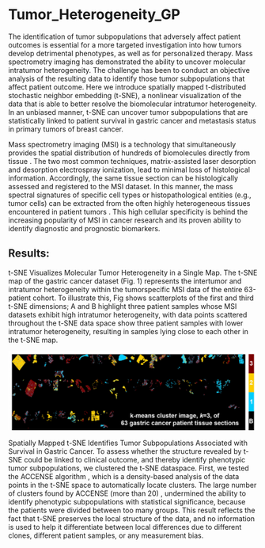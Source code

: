 # Tumor_Heterogeneity_GP

The identification of tumor subpopulations that adversely affect patient outcomes is essential for a more targeted investigation into how tumors develop detrimental phenotypes, as well as for personalized therapy. Mass spectrometry imaging has demonstrated the ability to uncover molecular intratumor heterogeneity. The challenge has been to conduct an objective analysis of the resulting data to identify those tumor subpopulations that affect patient outcome. Here we introduce spatially mapped t-distributed stochastic neighbor embedding (t-SNE), a nonlinear visualization of the data that is able to better resolve the biomolecular intratumor heterogeneity. In an unbiased manner, t-SNE can uncover tumor subpopulations that are statistically linked to patient survival in gastric cancer and metastasis status in primary tumors of breast cancer.



Mass spectrometry imaging (MSI) is a technology that simultaneously provides the spatial distribution of hundreds of biomolecules directly from tissue . The two most common techniques, matrix-assisted laser desorption and desorption electrospray ionization, lead to minimal loss of histological information. Accordingly, the same tissue section can be histologically assessed and registered to the MSI dataset. In this manner, the mass spectral signatures of specific cell types or histopathological entities (e.g., tumor cells) can be extracted from the often highly heterogeneous tissues encountered in patient tumors . This high cellular specificity is behind the increasing popularity of MSI in cancer research and its proven ability to identify diagnostic and prognostic biomarkers.



## Results:

t-SNE Visualizes Molecular Tumor Heterogeneity in a Single Map. The t-SNE map of the gastric cancer dataset (Fig. 1) represents the intertumor and intratumor heterogeneity within the tumorspecific MSI data of the entire 63-patient cohort. To illustrate this, Fig shows scatterplots of the first and third t-SNE dimensions; A and B highlight three patient samples whose MSI datasets exhibit high intratumor heterogeneity, with data points scattered throughout the t-SNE data space show three patient samples with lower intratumor heterogeneity, resulting in samples lying close to each other in the t-SNE map.

<img src="Results_images\photo1.png" alt="photo1" style="zoom:100%;" />

Spatially Mapped t-SNE Identifies Tumor Subpopulations Associated with Survival in Gastric Cancer. To assess whether the structure revealed by t-SNE could be linked to clinical outcome, and thereby identify phenotypic tumor subpopulations, we clustered the t-SNE dataspace. First, we tested the ACCENSE algorithm , which is a density-based analysis of the data points in the t-SNE space to automatically locate clusters. The large number of clusters found by ACCENSE (more than 20) , undermined the ability to identify phenotypic subpopulations with statistical significance, because the patients were divided between too many groups. This result reflects the fact that t-SNE preserves the local structure of the data, and no information is used to help it differentiate between local differences due to different clones, different patient samples, or any measurement bias.